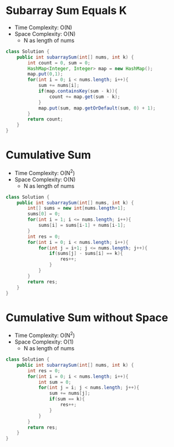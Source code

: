# Subarray Sum Equals K

- Time Complexity: O(N)
- Space Complexity: O(N)
  - N as length of nums

```java
class Solution {
    public int subarraySum(int[] nums, int k) {
        int count = 0, sum = 0;
        HashMap<Integer, Integer> map = new HashMap();
        map.put(0,1);
        for(int i = 0; i < nums.length; i++){
            sum += nums[i];
            if(map.containsKey(sum - k)){
                count += map.get(sum - k);
            }
            map.put(sum, map.getOrDefault(sum, 0) + 1);
        }
        return count;
    }
}
```

# Cumulative Sum

- Time Complexity: O(N<sup>2</sup>)
- Space Complexity: O(N)
  - N as length of nums

```java
class Solution {
    public int subarraySum(int[] nums, int k) {
        int[] sums = new int[nums.length+1];
        sums[0] = 0;
        for(int i = 1; i <= nums.length; i++){
            sums[i] = sums[i-1] + nums[i-1];
        }
        int res = 0;
        for(int i = 0; i < nums.length; i++){
            for(int j = i+1; j <= nums.length; j++){
                if(sums[j] - sums[i] == k){
                    res++;
                }
            }
        }
        return res;
    }
}
```

# Cumulative Sum without Space

- Time Complexity: O(N<sup>2</sup>)
- Space Complexity: O(1)
  - N as length of nums

```java
class Solution {
    public int subarraySum(int[] nums, int k) {
        int res = 0;
        for(int i = 0; i < nums.length; i++){
            int sum = 0;
            for(int j = i; j < nums.length; j++){
                sum += nums[j];
                if(sum == k){
                    res++;
                }
            }
        }
        return res;
    }
}
```
